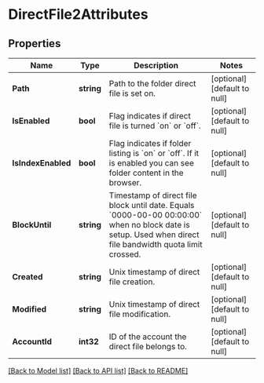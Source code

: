 # DirectFile2Attributes

## Properties
Name | Type | Description | Notes
------------ | ------------- | ------------- | -------------
**Path** | **string** | Path to the folder direct file is set on. | [optional] [default to null]
**IsEnabled** | **bool** | Flag indicates if direct file is turned &#x60;on&#x60; or &#x60;off&#x60;. | [optional] [default to null]
**IsIndexEnabled** | **bool** | Flag indicates if folder listing is &#x60;on&#x60; or &#x60;off&#x60;. If it is enabled you can see folder content in the browser. | [optional] [default to null]
**BlockUntil** | **string** | Timestamp of direct file block until date. Equals &#x60;0000-00-00 00:00:00&#x60; when no block date is setup. Used when direct file bandwidth quota limit crossed. | [optional] [default to null]
**Created** | **string** | Unix timestamp of direct file creation. | [optional] [default to null]
**Modified** | **string** | Unix timestamp of direct file modification. | [optional] [default to null]
**AccountId** | **int32** | ID of the account the direct file belongs to.  | [optional] [default to null]

[[Back to Model list]](../README.md#documentation-for-models) [[Back to API list]](../README.md#documentation-for-api-endpoints) [[Back to README]](../README.md)

